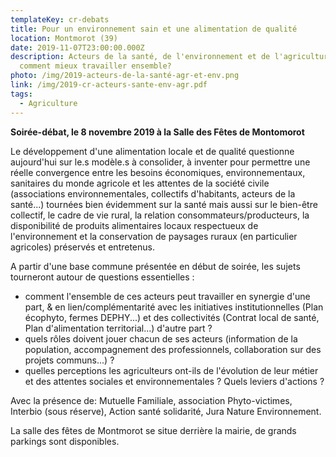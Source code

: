 ```yaml
---
templateKey: cr-debats
title: Pour un environnement sain et une alimentation de qualité
location: Montmorot (39)
date: 2019-11-07T23:00:00.000Z
description: Acteurs de la santé, de l'environnement et de l'agriculture,
  comment mieux travailler ensemble?
photo: /img/2019-acteurs-de-la-santé-agr-et-env.png
link: /img/2019-cr-acteurs-sante-env-agr.pdf
tags:
  - Agriculture
---
```

**Soirée-débat, le 8 novembre 2019 à la Salle des Fêtes de Montomorot**

Le développement d'une alimentation locale et de qualité questionne aujourd'hui sur le.s modèle.s à consolider, à inventer pour permettre une réelle convergence entre les besoins économiques, environnementaux, sanitaires du monde agricole et les attentes de la société civile (associations environnementales, collectifs d'habitants, acteurs de la santé...) tournées bien évidemment sur la santé mais aussi sur le bien-être collectif, le cadre de vie rural, la relation consommateurs/producteurs, la disponibilité de produits alimentaires locaux respectueux de l'environnement et la conservation de paysages ruraux (en particulier agricoles) préservés et entretenus.

A partir d'une base commune présentée en début de soirée, les sujets tourneront autour de questions essentielles :

* comment l'ensemble de ces acteurs peut travailler en synergie d'une part, & en lien/complémentarité avec les initiatives institutionnelles (Plan écophyto, fermes DEPHY...) et des collectivités (Contrat local de santé, Plan d'alimentation territorial...) d'autre part ?
* quels rôles doivent jouer chacun de ses acteurs (information de la population, accompagnement des professionnels, collaboration sur des projets communs...) ?
* quelles perceptions les agriculteurs ont-ils de l'évolution de leur métier et des attentes sociales et environnementales ? Quels leviers d'actions ?

Avec la présence de: Mutuelle Familiale, association Phyto-victimes, Interbio (sous réserve), Action santé solidarité, Jura Nature Environnement.

La salle des fêtes de Montmorot se situe derrière la mairie, de grands parkings sont disponibles.